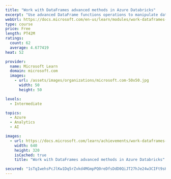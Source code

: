 ```yaml
---
title: "Work with DataFrames advanced methods in Azure Databricks"
excerpt: "Use advanced DataFrame functions operations to manipulate data, apply aggregates, and perform date and time operations in Azure Databricks."
webUrl: https://docs.microsoft.com/en-us/learn/modules/work-dataframes-advanced-methods-azure-databricks/
type: course
price: Free
length: PT42M
ratings:
  count: 62
  average: 4.677419
heat: 52

provider:
  name: Microsoft Learn
  domain: microsoft.com
  images:
    - url: /assets/images/organizations/microsoft.com-50x50.jpg
      width: 50
      height: 50

levels:
  - Intermediate

topics:
  - Azure
  - Analytics
  - AI

images:
  - url: https://docs.microsoft.com/learn/achievements/work-dataframes-advanced-methods-azure-databricks-social.png
    width: 640
    height: 320
    isCached: true
    title: "Work with DataFrames advanced methods in Azure Databricks"

secured: "1sTqIwehsPcJlKw1Dq5rZvkd4MGmpPQ0reDfsDdD0QiJT27hJe24w3CIFt9sHZWRzRPXeVOzVvDhrooVH5B7HEDqxnZdBp47rAguWrXQ0YvF11JwY0JXZkVmQyJu1vE+6UjhDTSrCIL629fbLV9ws9AsiKbJ5OLG9Hl1aP77BA6v3JalQYrVSwMuFmUvu98VA/5ibiMR0ibLrxWNl+SxxN649fvAucGJr6YGOPNaI65nbxD9KD8HnqBQPCt+Wz4pf3pGyAzH6T7J6OyHRIOquu03XhxALA1Gcilo5aioCFhg84P41qrLXP21DhwtcRv/n90YYsAsA7XQGOjUst7Aeb3PHMd9FB2ERWhrnh0OW4bwv/j1sG/Qg1ebJ3vkmwtu00XhA0cn3/rBplhoKo8wq7WDkm8hd0z+hvftyRQsdoI=;5LaOGQ7XCpaz/D9Z4EOlEg=="
---
```


